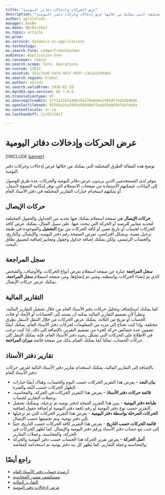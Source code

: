 ```yaml
---
title: "عرض الحركات وإدخالات دفاتر اليومية"
description: "توضح هذه المقالة الطرق المختلفة التي يمكنك من خلالها عرض إدخالات وحركات دفتر اليومية."
author: aprilolson
manager: AnnBe
ms.date: 08/01/2017
ms.topic: article
ms.prod: 
ms.service: dynamics-ax-applications
ms.technology: 
ms.search.form: LedgerTransVoucher
audience: Application User
ms.reviewer: robinr
ms.search.scope: Core, Operations
ms.custom: 13031
ms.assetid: 281c7ea6-4dfd-4d1f-994f-c361ee299dbe
ms.search.region: Global
ms.author: aolson
ms.search.validFrom: 2016-02-28
ms.dyn365.ops.version: AX 7.0.0
ms.translationtype: HT
ms.sourcegitcommit: 2771a31b5a4d418a27de0ebe1945d1fed2d8d6d6
ms.openlocfilehash: 825dba31a7093e9d9460f5aab59a96507dafeb8a
ms.contentlocale: ar-sa
ms.lasthandoff: 11/03/2017

---
```


# <a name="view-journal-entries-and-transactions"></a>عرض الحركات وإدخالات دفاتر اليومية

[!INCLUDE [banner](../includes/banner.md)]

توضح هذه المقالة الطرق المختلفة التي يمكنك من خلالها عرض إدخالات وحركات دفتر اليومية. 

يتوفر لدى المستخدمين الذين يريدون عرض دفاتر اليومية والحركات عدة طرق للوصول إلى البيانات. فيمكنهم الاستفادة من صفحات الاستعلام التي توفر إمكانية التصفح لأسفل، أو يمكنهم استخدام خيارات التقارير المختلفة في دفتر الأستاذ العام.

## <a name="voucher-transactions"></a>حركات الإيصال
**حركات الإيصال** هي صفحة استعلام يمكنك فيها تحديد من الجداول والحقول المختلفة لتحديد معايير للرصيد أو الحركة التي تبحث عنها. على سبيل المثال، يمكنك عرض كافة الحركات لحساب أو تاريخ معين أو كافة الحركات من نوع **التشغيل** والموجودة في طبقة ترحيل معينة. وبشكل افتراضي، تعرض الصفحة رقم دفتر اليومية، والإيصال، والتاريخ، والحساب الرئيسي، ولكن يمكنك إضافة جداول وحقول ومعايير إضافية لتضييق نطاق البحث.

## <a name="audit-trail"></a>سجل المراجعة
**سجل المراجعة** عبارة عن صفحة استعلام تعرض أنواع الحركات، والأوصاف، والشخص الذي تم إنشاء الحركات بواسطته، ومتى تم إنشاؤها. ومن صفحة استعلام **سجل المراجعة**، يمكنك عرض حركات الإيصال.

## <a name="financial-reports"></a>التقارير المالية
كما يمكنك استكشاف وتحليل حركات دفتر الأستاذ العام من خلال تشغيل التقارير المالية. ونظراً لأن تصميم التقارير المالية يمكنه أن يستند إلى الحسابات أو الأبعاد أو فئات الحساب أو مزيج من الثلاثة، يمكنك عرض الحركات من خلال التنقل لأسفل بطرق مختلفة. وإذا كنت تحتاج إلى مزيد من المعلومات لحركات دفتر الأستاذ العام، يمكنك أيضًا تضمين عدة خصائص حركة كجزء من تصميم التقرير. بالإضافة إلى ذلك، إذا كنت ترغب في الاطلاع على الحركات التي تشكل رصيد دفتر الأستاذ العام، فإنه يمكنك التنقل إلى حركات الحساب، تمامًا كما يمكنك القيام بذلك من صفحة قائمة **ميزان المراجعة**.

## <a name="ledger-reports"></a>تقارير دفتر الأستاذ
بالإضافة إلى التقارير المالية، يمكنك استخدام تقارير دفتر الأستاذ التالية لعرض حركات دفتر الأستاذ العام:

-   **بيان البعد** – يعرض هذا التقرير الحركات حسب اليوم والحساب، وهناك أيضًا خيارات لإظهار الحركات حسب البُعد والفترة.
-   **قائمة حركات دفتر الأستاذ** – يعرض هذا التقرير الحركات في الحركة، والمحاسبة، وعملات التقارير لحساب.
-   **طباعة دفتر اليومية** - يبين هذا التقرير النتيجة لدفتر يومية تم ترحيله. ويمكنك تشغيل التقرير حسب نوع دفتر اليومية أو رقم دُفعة دفتر اليومية أو إضافة حقول إضافية.‬
-   **الحركات المرحلة بواسطة دفتر اليومية‬** - يعرض هذا التقرير الحركات التي تم ترحيلها إلى دفتر يومية، وتم تجميعها حسب الإيصال.
-   **قائمة الحركات حسب التاريخ‬** - يعرض هذا التقرير كافة الحركات حسب التاريخ، جنبًا إلى جنب مع حساب دفتر الأستاذ ورقم دفتر اليومية والإيصال. كما تُظهر الحركات في الحركة، والمحاسبة، وعملات التقارير.
-   **أصل الحركة** – يعرض تقرير الحركة هذا الحساب حسب دفتر اليومية والحركة والمحاسبة وعملة التقارير. كما يُظهر كل بند دفتر يومية تم استخدامه كمقاصة.


## <a name="see-also"></a>راجع أيضًا
- [أرصدة حساب دفتر الأستاذ العام](general-ledger-account-balances.md) 
- [مستكشف مصدر المحاسبة](..\accounts-payable\accounting-source-explorer.md)
- [التقارير المالية](financial-reporting-getting-started.md)
- [عرض إدخالات دفتر اليومية](tasks/view-journal-entries-or-transactions.md)




